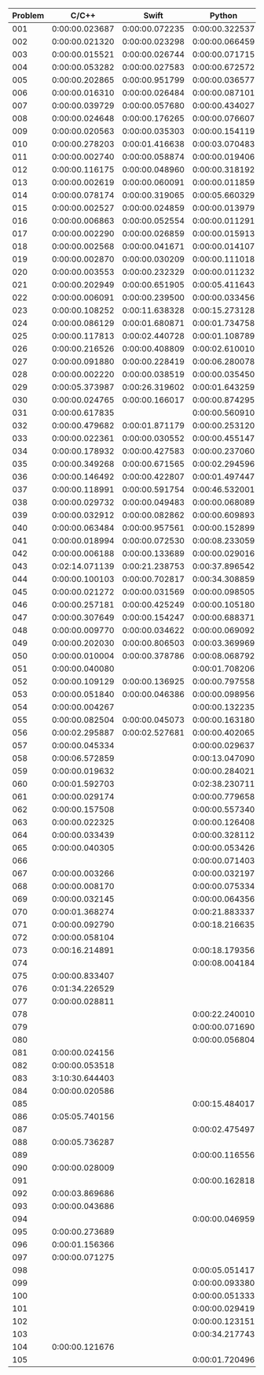 | Problem        | C/C++          | Swift          | Python         | Perl           | Lua            | Rust           | Bash           |
| -------------- | -------------- | -------------- | -------------- | -------------- | -------------- | -------------- | -------------- |
| 001            | 0:00:00.023687 | 0:00:00.072235 | 0:00:00.322537 | 0:00:00.199689 | 0:00:00.128560 | 0:00:00.014736 | 0:00:00.086631 |
| 002            | 0:00:00.021320 | 0:00:00.023298 | 0:00:00.066459 | 0:00:00.050276 | 0:00:00.032810 | 0:00:00.004513 | 0:00:00.005196 |
| 003            | 0:00:00.015521 | 0:00:00.026744 | 0:00:00.071715 | 0:00:00.047873 | 0:00:00.017318 | 0:00:00.008033 | 0:00:00.220436 |
| 004            | 0:00:00.053282 | 0:00:00.027583 | 0:00:00.672572 | 0:00:00.947137 | 0:00:01.010225 | 0:00:00.147732 | 0:00:17.803932 |
| 005            | 0:00:00.202865 | 0:00:00.951799 | 0:00:00.036577 | 0:00:00.014752 | 0:00:02.939756 | 0:00:01.486230 | 0:00:00.023822 |
| 006            | 0:00:00.016310 | 0:00:00.026484 | 0:00:00.087101 | 0:00:00.034411 | 0:00:00.057354 | 0:00:00.071757 | 0:00:00.008297 |
| 007            | 0:00:00.039729 | 0:00:00.057680 | 0:00:00.434027 | 0:00:00.349381 | 0:00:00.088811 | 0:00:00.149443 | 0:01:36.418176 |
| 008            | 0:00:00.024648 | 0:00:00.176265 | 0:00:00.076607 | 0:00:00.025188 | 0:00:00.041690 | 0:00:00.041268 | 0:00:00.362007 |
| 009            | 0:00:00.020563 | 0:00:00.035303 | 0:00:00.154119 | 0:00:00.102630 | 0:00:00.067331 | 0:00:00.027587 | 0:05:43.567932 |
| 010            | 0:00:00.278203 | 0:00:01.416638 | 0:00:03.070483 | 0:00:24.628949 | 0:00:04.021126 | 0:00:06.025021 | 0:03:16.035233 |
| 011            | 0:00:00.002740 | 0:00:00.058874 | 0:00:00.019406 |                |                | 0:00:00.006676 | 0:00:13.233919 |
| 012            | 0:00:00.116175 | 0:00:00.048960 | 0:00:00.318192 | 0:00:00.388215 | 0:00:02.464054 | 0:00:00.293159 | 0:00:05.455015 |
| 013            | 0:00:00.002619 | 0:00:00.060091 | 0:00:00.011859 |                |                | 0:00:00.004612 | 0:00:00.029247 |
| 014            | 0:00:00.078174 | 0:00:00.319065 | 0:00:05.660329 |                | 0:00:02.504880 | 0:00:00.234247 | 1:47:16.539037 |
| 015            | 0:00:00.002527 | 0:00:00.024859 | 0:00:00.013979 |                |                | 0:00:00.004315 | 0:00:00.186400 |
| 016            | 0:00:00.006863 | 0:00:00.052554 | 0:00:00.011291 |                |                | 0:00:00.045675 | 0:00:24.652277 |
| 017            | 0:00:00.002290 | 0:00:00.026859 | 0:00:00.015913 |                |                | 0:00:00.004261 | 0:00:00.204489 |
| 018            | 0:00:00.002568 | 0:00:00.041671 | 0:00:00.014107 |                |                | 0:00:00.004457 | 0:00:01.639173 |
| 019            | 0:00:00.002870 | 0:00:00.030209 | 0:00:00.111018 |                |                | 0:00:00.005755 | 0:00:03.144177 |
| 020            | 0:00:00.003553 | 0:00:00.232329 | 0:00:00.011232 |                |                | 0:00:00.026385 | 0:08:11.548858 |
| 021            | 0:00:00.202949 | 0:00:00.651905 | 0:00:05.411643 |                |                | 0:00:00.015147 | 0:00:08.073888 |
| 022            | 0:00:00.006091 | 0:00:00.239500 | 0:00:00.033456 |                |                | 0:00:00.058821 | 0:08:38.903940 |
| 023            | 0:00:00.108252 | 0:00:11.638328 | 0:00:15.273128 |                | 0:00:11.955184 | 0:00:01.371769 |                |
| 024            | 0:00:00.086129 | 0:00:01.680871 | 0:00:01.734758 |                |                | 0:00:01.841418 |                |
| 025            | 0:00:00.117813 | 0:00:02.440728 | 0:00:01.108789 |                |                | 0:00:00.004195 | 0:00:00.274685 |
| 026            | 0:00:00.216526 | 0:00:00.408809 | 0:00:02.610010 |                |                | 0:00:00.407444 |                |
| 027            | 0:00:00.091880 | 0:00:00.228419 | 0:00:06.280078 |                |                | 0:00:00.598978 |                |
| 028            | 0:00:00.002220 | 0:00:00.038519 | 0:00:00.035450 |                |                | 0:00:00.043368 | 0:00:00.090739 |
| 029            | 0:00:05.373987 | 0:00:26.319602 | 0:00:01.643259 |                |                | 0:00:07.828033 |                |
| 030            | 0:00:00.024765 | 0:00:00.166017 | 0:00:00.874295 |                |                | 0:00:00.288618 |                |
| 031            | 0:00:00.617835 |                | 0:00:00.560910 |                |                | 0:00:00.004423 |                |
| 032            | 0:00:00.479682 | 0:00:01.871179 | 0:00:00.253120 |                |                | 0:00:00.445718 |                |
| 033            | 0:00:00.022361 | 0:00:00.030552 | 0:00:00.455147 |                |                | 0:00:00.006419 |                |
| 034            | 0:00:00.178932 | 0:00:00.427583 | 0:00:00.237060 |                |                | 0:00:00.036636 |                |
| 035            | 0:00:00.349268 | 0:00:00.671565 | 0:00:02.294596 |                |                | 0:00:00.232974 |                |
| 036            | 0:00:00.146492 | 0:00:00.422807 | 0:00:01.497447 |                |                | 0:00:00.176726 |                |
| 037            | 0:00:00.118991 | 0:00:00.591754 | 0:00:46.532001 |                |                | 0:00:00.165816 |                |
| 038            | 0:00:00.029732 | 0:00:00.049483 | 0:00:00.068089 |                |                | 0:00:00.030058 |                |
| 039            | 0:00:00.032912 | 0:00:00.082862 | 0:00:00.609893 |                |                | 0:00:00.085012 |                |
| 040            | 0:00:00.063484 | 0:00:00.957561 | 0:00:00.152899 |                |                | 0:00:00.023643 |                |
| 041            | 0:00:00.018994 | 0:00:00.072530 | 0:00:08.233059 |                |                | 0:00:00.004492 |                |
| 042            | 0:00:00.006188 | 0:00:00.133689 | 0:00:00.029016 |                |                | 0:00:00.016544 |                |
| 043            | 0:02:14.071139 | 0:00:21.238753 | 0:00:37.896542 |                |                | 0:00:08.457214 |                |
| 044            | 0:00:00.100103 | 0:00:00.702817 | 0:00:34.308859 |                |                | 0:00:00.427566 |                |
| 045            | 0:00:00.021272 | 0:00:00.031569 | 0:00:00.098505 |                |                | 0:00:00.007478 |                |
| 046            | 0:00:00.257181 | 0:00:00.425249 | 0:00:00.105180 |                |                | 0:00:00.008586 |                |
| 047            | 0:00:00.307649 | 0:00:00.154247 | 0:00:00.688371 |                |                | 0:00:00.095891 |                |
| 048            | 0:00:00.009770 | 0:00:00.034622 | 0:00:00.069092 |                |                | 0:00:00.029620 |                |
| 049            | 0:00:00.202030 | 0:00:00.806503 | 0:00:03.369969 |                |                | 0:00:00.342468 |                |
| 050            | 0:00:00.010004 | 0:00:00.378786 | 0:00:08.068792 |                |                | 0:00:00.364939 |                |
| 051            | 0:00:00.040080 |                | 0:00:01.708206 |                |                | 0:00:00.029790 |                |
| 052            | 0:00:00.109129 | 0:00:00.136925 | 0:00:00.797558 |                |                | 0:00:00.107791 |                |
| 053            | 0:00:00.051840 | 0:00:00.046386 | 0:00:00.098956 |                |                | 0:00:00.017032 |                |
| 054            | 0:00:00.004267 |                | 0:00:00.132235 |                |                | 0:00:00.067962 |                |
| 055            | 0:00:00.082504 | 0:00:00.045073 | 0:00:00.163180 |                |                | 0:00:00.020303 |                |
| 056            | 0:00:02.295887 | 0:00:02.527681 | 0:00:00.402065 |                |                | 0:00:02.354236 |                |
| 057            | 0:00:00.045334 |                | 0:00:00.029637 |                |                | 0:00:00.233320 |                |
| 058            | 0:00:06.572859 |                | 0:00:13.047090 |                |                | 0:00:01.266941 |                |
| 059            | 0:00:00.019632 |                | 0:00:00.284021 |                |                | 0:00:00.012211 |                |
| 060            | 0:00:01.592703 |                | 0:02:38.230711 |                |                | 0:00:01.109083 |                |
| 061            | 0:00:00.029174 |                | 0:00:00.779658 |                |                | 0:00:00.102625 |                |
| 062            | 0:00:00.157508 |                | 0:00:00.557340 |                |                | 0:00:01.083478 |                |
| 063            | 0:00:00.022325 |                | 0:00:00.126408 |                |                | 0:00:00.028992 |                |
| 064            | 0:00:00.033439 |                | 0:00:00.328112 |                |                | 0:00:00.022687 |                |
| 065            | 0:00:00.040305 |                | 0:00:00.053426 |                |                | 0:00:00.009013 |                |
| 066            |                |                | 0:00:00.071403 |                |                |                |                |
| 067            | 0:00:00.003266 |                | 0:00:00.032197 |                |                | 0:00:00.010472 |                |
| 068            | 0:00:00.008170 |                | 0:00:00.075334 |                |                |                |                |
| 069            | 0:00:00.032145 |                | 0:00:00.064356 |                |                |                |                |
| 070            | 0:00:01.368274 |                | 0:00:21.883337 |                |                | 0:00:04.724772 |                |
| 071            | 0:00:00.092790 |                | 0:00:18.216635 |                |                | 0:00:00.089734 |                |
| 072            | 0:00:00.058104 |                |                |                |                | 0:00:00.311707 |                |
| 073            | 0:00:16.214891 |                | 0:00:18.179356 |                |                |                |                |
| 074            |                |                | 0:00:08.004184 |                |                | 0:00:00.919507 |                |
| 075            | 0:00:00.833407 |                |                |                |                | 0:00:02.738996 |                |
| 076            | 0:01:34.226529 |                |                |                |                |                |                |
| 077            | 0:00:00.028811 |                |                |                |                |                |                |
| 078            |                |                | 0:00:22.240010 |                |                |                |                |
| 079            |                |                | 0:00:00.071690 |                |                | 0:00:00.006821 |                |
| 080            |                |                | 0:00:00.056804 |                |                |                |                |
| 081            | 0:00:00.024156 |                |                |                |                |                |                |
| 082            | 0:00:00.053518 |                |                |                |                |                |                |
| 083            | 3:10:30.644403 |                |                |                |                |                |                |
| 084            | 0:00:00.020586 |                |                |                |                |                |                |
| 085            |                |                | 0:00:15.484017 |                |                |                |                |
| 086            | 0:05:05.740156 |                |                |                |                |                |                |
| 087            |                |                | 0:00:02.475497 |                |                |                |                |
| 088            | 0:00:05.736287 |                |                |                |                |                |                |
| 089            |                |                | 0:00:00.116556 |                |                |                |                |
| 090            | 0:00:00.028009 |                |                |                |                |                |                |
| 091            |                |                | 0:00:00.162818 |                |                |                |                |
| 092            | 0:00:03.869686 |                |                |                |                |                |                |
| 093            | 0:00:00.043686 |                |                |                |                |                |                |
| 094            |                |                | 0:00:00.046959 |                |                |                |                |
| 095            | 0:00:00.273689 |                |                |                |                |                |                |
| 096            | 0:00:01.156366 |                |                |                |                |                |                |
| 097            | 0:00:00.071275 |                |                |                |                |                |                |
| 098            |                |                | 0:00:05.051417 |                |                |                |                |
| 099            |                |                | 0:00:00.093380 |                |                |                |                |
| 100            |                |                | 0:00:00.051333 |                |                |                |                |
| 101            |                |                | 0:00:00.029419 |                |                |                |                |
| 102            |                |                | 0:00:00.123151 |                |                |                |                |
| 103            |                |                | 0:00:34.217743 |                |                |                |                |
| 104            | 0:00:00.121676 |                |                |                |                |                |                |
| 105            |                |                | 0:00:01.720496 |                |                |                |                |
